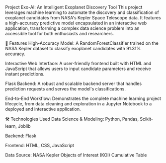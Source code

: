 Project Exo-AI: An Intelligent Exoplanet Discovery Tool
This project leverages machine learning to automate the discovery and classification of exoplanet candidates from NASA's Kepler Space Telescope data. It features a high-accuracy predictive model encapsulated in an interactive web application, transforming a complex data science problem into an accessible tool for both enthusiasts and researchers.

🚀 Features
High-Accuracy Model: A RandomForestClassifier trained on the NASA Kepler dataset to classify exoplanet candidates with 91.31% accuracy.

Interactive Web Interface: A user-friendly frontend built with HTML and JavaScript that allows users to input candidate parameters and receive instant predictions.

Flask Backend: A robust and scalable backend server that handles prediction requests and serves the model's classifications.

End-to-End Workflow: Demonstrates the complete machine learning project lifecycle, from data cleaning and exploration in a Jupyter Notebook to a deployed and interactive application.

🛠️ Technologies Used
Data Science & Modeling: Python, Pandas, Scikit-learn, Joblib

Backend: Flask

Frontend: HTML, CSS, JavaScript

Data Source: NASA Kepler Objects of Interest (KOI) Cumulative Table
